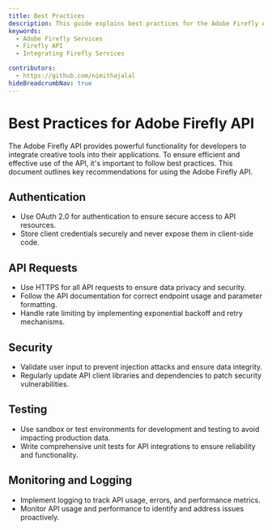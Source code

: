 ```yaml
---
title: Best Practices
description: This guide explains best practices for the Adobe Firefly API.
keywords:
  - Adobe Firefly Services
  - Firefly API
  - Integrating Firefly Services

contributors:
  - https://github.com/nimithajalal
hideBreadcrumbNav: true
---
```


# Best Practices for Adobe Firefly API

The Adobe Firefly API provides powerful functionality for developers to integrate creative tools into their applications. To ensure efficient and effective use of the API, it's important to follow best practices. This document outlines key recommendations for using the Adobe Firefly API.

## Authentication

- Use OAuth 2.0 for authentication to ensure secure access to API resources.
- Store client credentials securely and never expose them in client-side code.

## API Requests

- Use HTTPS for all API requests to ensure data privacy and security.
- Follow the API documentation for correct endpoint usage and parameter formatting.
- Handle rate limiting by implementing exponential backoff and retry mechanisms.

## Security

- Validate user input to prevent injection attacks and ensure data integrity.
- Regularly update API client libraries and dependencies to patch security vulnerabilities.

## Testing

- Use sandbox or test environments for development and testing to avoid impacting production data.
- Write comprehensive unit tests for API integrations to ensure reliability and functionality.

## Monitoring and Logging

- Implement logging to track API usage, errors, and performance metrics.
- Monitor API usage and performance to identify and address issues proactively.
